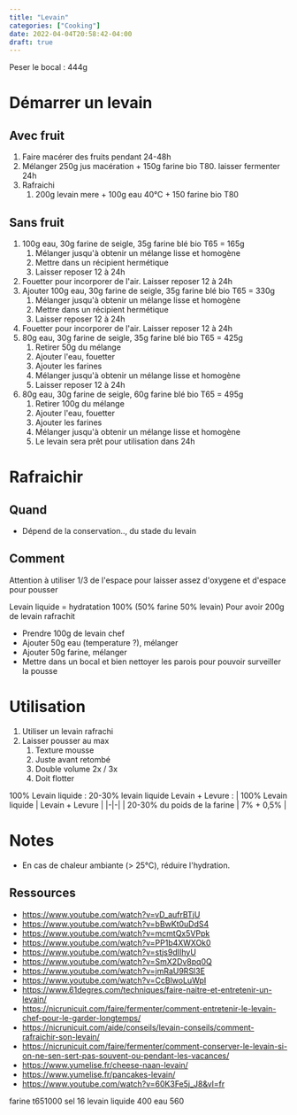 ```yaml
---
title: "Levain"
categories: ["Cooking"]
date: 2022-04-04T20:58:42-04:00
draft: true
---
```


Peser le bocal : 444g

# Démarrer un levain
## Avec fruit
1. Faire macérer des fruits pendant 24-48h
2. Mélanger 250g jus macération + 150g farine bio T80. laisser fermenter 24h
3. Rafraichi
   1. 200g levain mere + 100g eau 40°C + 150 farine bio T80

## Sans fruit
1. 100g eau, 30g farine de seigle, 35g farine blé bio T65 = 165g
   1. Mélanger jusqu'à obtenir un mélange lisse et homogène
   2. Mettre dans un récipient hermétique
   3. Laisser reposer 12 à 24h
2. Fouetter pour incorporer de l'air. Laisser reposer 12 à 24h
3. Ajouter 100g eau, 30g farine de seigle, 35g farine blé bio T65 = 330g
   1. Mélanger jusqu'à obtenir un mélange lisse et homogène
   2. Mettre dans un récipient hermétique
   3. Laisser reposer 12 à 24h
4. Fouetter pour incorporer de l'air. Laisser reposer 12 à 24h
5. 80g eau, 30g farine de seigle, 35g farine blé bio T65 = 425g
   1. Retirer 50g du mélange
   2. Ajouter l'eau, fouetter
   3. Ajouter les farines
   4. Mélanger jusqu'à obtenir un mélange lisse et homogène
   5. Laisser reposer 12 à 24h
6. 80g eau, 30g farine de seigle, 60g farine blé bio T65 = 495g
   1. Retirer 100g du mélange
   2. Ajouter l'eau, fouetter
   3. Ajouter les farines
   4. Mélanger jusqu'à obtenir un mélange lisse et homogène
   5. Le levain sera prêt pour utilisation dans 24h

# Rafraichir
## Quand
- Dépend de la conservation.., du stade du levain


## Comment
Attention à utiliser 1/3 de l'espace pour laisser assez d'oxygene et d'espace pour pousser

Levain liquide = hydratation 100% (50% farine 50% levain)
Pour avoir 200g de levain rafrachit
- Prendre 100g de levain chef
- Ajouter 50g eau (temperature ?), mélanger
- Ajouter 50g farine, mélanger
- Mettre dans un bocal et bien nettoyer les parois pour pouvoir surveiller la pousse


# Utilisation
1. Utiliser un levain rafrachi
3. Laisser pousser au max
   1. Texture mousse
   2. Juste avant retombé
   3. Double volume 2x / 3x
   4. Doit flotter

100% Levain liquide : 20-30% levain liquide
Levain + Levure :
| 100% Levain liquide | Levain + Levure |
|-|-|
| 20-30% du poids de la farine | 7% + 0,5% |

# Notes
- En cas de chaleur ambiante (> 25°C), réduire l'hydration.

## Ressources
- https://www.youtube.com/watch?v=vD_aufrBTjU
- https://www.youtube.com/watch?v=bBwKt0uDdS4
- https://www.youtube.com/watch?v=mcmtQx5VPpk
- https://www.youtube.com/watch?v=PP1b4XWXOk0
- https://www.youtube.com/watch?v=stjs9dIIhyU
- https://www.youtube.com/watch?v=SmX2Dv8pq0Q
- https://www.youtube.com/watch?v=jmRaU9RSl3E
- https://www.youtube.com/watch?v=CcBlwoLuWpI
- https://www.61degres.com/techniques/faire-naitre-et-entretenir-un-levain/
- https://nicrunicuit.com/faire/fermenter/comment-entretenir-le-levain-chef-pour-le-garder-longtemps/
- https://nicrunicuit.com/aide/conseils/levain-conseils/comment-rafraichir-son-levain/
- https://nicrunicuit.com/faire/fermenter/comment-conserver-le-levain-si-on-ne-sen-sert-pas-souvent-ou-pendant-les-vacances/
- https://www.yumelise.fr/cheese-naan-levain/
- https://www.yumelise.fr/pancakes-levain/
- https://www.youtube.com/watch?v=60K3Fe5j_J8&vl=fr

farine t651000
sel 16
levain liquide 400
eau 560
